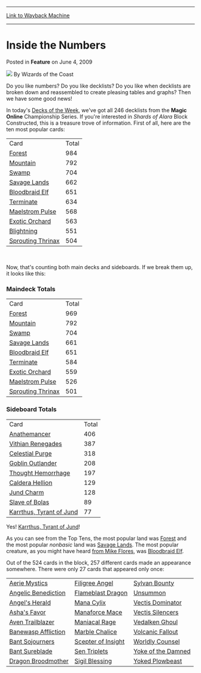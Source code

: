
---
[Link to Wayback Machine](https://web.archive.org/web/20211202171242/https://magic.wizards.com/en/articles/archive/feature/inside-numbers-2009-06-04)

[_metadata_:author]:- "Wizards of the Coast"
[_metadata_:description]:- "Do you like numbers? Do you like decklists? Do you like when decklists are broken down and reassembled to create pleasing tables and graphs? Then we have some good news! In today's Decks of the Week, we've got all 246 decklists from the Magic Online Championship Series. If you're interested in Shards of Alara Block Constructed, this is a treasure trove of information."
[_metadata_:generator]:- "Drupal 7 (http://drupal.org)"
[_metadata_:node]:- "653806"
[_metadata_:publish_date]:- "2009-06-04"
[_metadata_:source]:- "div-main-content"
[_metadata_:title]:- "Inside the Numbers"
[_metadata_:wayback_capture_timestamp]:- "2021-12-02 17:12:42"
[_metadata_:wayback_raw_url]:- "https://web.archive.org/web/20211202171242id_/https://magic.wizards.com/en/articles/archive/feature/inside-numbers-2009-06-04"
[_metadata_:wayback_url]:- "https://magic.wizards.com/en/articles/archive/feature/inside-numbers-2009-06-04"
---


Inside the Numbers
==================



 Posted in **Feature**
 on June 4, 2009 






![](https://media.magic.wizards.com/styles/auth_small/public/images/person/wizards_author.jpg)
By Wizards of the Coast












Do you like numbers? Do you like decklists? Do you like when decklists are broken down and reassembled to create pleasing tables and graphs? Then we have some good news!


In today's [Decks of the Week](http://archive.wizards.com/Magic/Magazine/Article.aspx?x=mtg/daily/activity/204&date=6/4/2009), we've got all 246 decklists from the **Magic Online** Championship Series. If you're interested in *Shards of Alara* Block Constructed, this is a treasure trove of information. First of all, here are the ten most popular cards:




|  |  |
| --- | --- |
| Card | Total |
| [Forest](https://gatherer.wizards.com/Pages/Card/Details.aspx?name=Forest) | 984 |
| [Mountain](https://gatherer.wizards.com/Pages/Card/Details.aspx?name=Mountain) | 792 |
| [Swamp](https://gatherer.wizards.com/Pages/Card/Details.aspx?name=Swamp) | 704 |
| [Savage Lands](https://gatherer.wizards.com/Pages/Card/Details.aspx?name=Savage+Lands) | 662 |
| [Bloodbraid Elf](https://gatherer.wizards.com/Pages/Card/Details.aspx?name=Bloodbraid+Elf) | 651 |
| [Terminate](https://gatherer.wizards.com/Pages/Card/Details.aspx?name=Terminate) | 634 |
| [Maelstrom Pulse](https://gatherer.wizards.com/Pages/Card/Details.aspx?name=Maelstrom+Pulse) | 568 |
| [Exotic Orchard](https://gatherer.wizards.com/Pages/Card/Details.aspx?name=Exotic+Orchard) | 563 |
| [Blightning](https://gatherer.wizards.com/Pages/Card/Details.aspx?name=Blightning) | 551 |
| [Sprouting Thrinax](https://gatherer.wizards.com/Pages/Card/Details.aspx?name=Sprouting+Thrinax) | 504 |


 

Now, that's counting both main decks and sideboards. If we break them up, it looks like this:


### Maindeck Totals




|  |  |
| --- | --- |
| Card | Total |
| [Forest](https://gatherer.wizards.com/Pages/Card/Details.aspx?name=Forest) | 969 |
| [Mountain](https://gatherer.wizards.com/Pages/Card/Details.aspx?name=Mountain) | 792 |
| [Swamp](https://gatherer.wizards.com/Pages/Card/Details.aspx?name=Swamp) | 704 |
| [Savage Lands](https://gatherer.wizards.com/Pages/Card/Details.aspx?name=Savage+Lands) | 661 |
| [Bloodbraid Elf](https://gatherer.wizards.com/Pages/Card/Details.aspx?name=Bloodbraid+Elf) | 651 |
| [Terminate](https://gatherer.wizards.com/Pages/Card/Details.aspx?name=Terminate) | 584 |
| [Exotic Orchard](https://gatherer.wizards.com/Pages/Card/Details.aspx?name=Exotic+Orchard) | 559 |
| [Maelstrom Pulse](https://gatherer.wizards.com/Pages/Card/Details.aspx?name=Maelstrom+Pulse) | 526 |
| [Sprouting Thrinax](https://gatherer.wizards.com/Pages/Card/Details.aspx?name=Sprouting+Thrinax) | 501 |

### Sideboard Totals




|  |  |
| --- | --- |
| Card | Total |
| [Anathemancer](https://gatherer.wizards.com/Pages/Card/Details.aspx?name=Anathemancer) | 406 |
| [Vithian Renegades](https://gatherer.wizards.com/Pages/Card/Details.aspx?name=Vithian+Renegades) | 387 |
| [Celestial Purge](https://gatherer.wizards.com/Pages/Card/Details.aspx?name=Celestial+Purge) | 318 |
| [Goblin Outlander](https://gatherer.wizards.com/Pages/Card/Details.aspx?name=Goblin+Outlander) | 208 |
| [Thought Hemorrhage](https://gatherer.wizards.com/Pages/Card/Details.aspx?name=Thought+Hemorrhage) | 197 |
| [Caldera Hellion](https://gatherer.wizards.com/Pages/Card/Details.aspx?name=Caldera+Hellion) | 129 |
| [Jund Charm](https://gatherer.wizards.com/Pages/Card/Details.aspx?name=Jund+Charm) | 128 |
| [Slave of Bolas](https://gatherer.wizards.com/Pages/Card/Details.aspx?name=Slave+of+Bolas) | 89 |
| [Karrthus, Tyrant of Jund](https://gatherer.wizards.com/Pages/Card/Details.aspx?name=Karrthus%2C+Tyrant+of+Jund) | 77 |

Yes! [Karrthus, Tyrant of Jund](https://gatherer.wizards.com/Pages/Card/Details.aspx?name=Karrthus%2C+Tyrant+of+Jund)!


As you can see from the Top Tens, the most popular land was [Forest](https://gatherer.wizards.com/Pages/Card/Details.aspx?name=Forest) and the most popular *nonbasic* land was [Savage Lands](https://gatherer.wizards.com/Pages/Card/Details.aspx?name=Savage+Lands). The most popular creature, as you might have heard [from Mike Flores](http://archive.wizards.com/Magic/Magazine/Article.aspx?x=mtg/daily/td/41), was [Bloodbraid Elf](https://gatherer.wizards.com/Pages/Card/Details.aspx?name=Bloodbraid+Elf).


Out of the 524 cards in the block, 257 different cards made an appearance somewhere. There were only 27 cards that appeared only once:




|  |  |  |
| --- | --- | --- |
| [Aerie Mystics](https://gatherer.wizards.com/Pages/Card/Details.aspx?name=Aerie+Mystics) | [Filigree Angel](https://gatherer.wizards.com/Pages/Card/Details.aspx?name=Filigree+Angel) | [Sylvan Bounty](https://gatherer.wizards.com/Pages/Card/Details.aspx?name=Sylvan+Bounty) |
| [Angelic Benediction](https://gatherer.wizards.com/Pages/Card/Details.aspx?name=Angelic+Benediction) | [Flameblast Dragon](https://gatherer.wizards.com/Pages/Card/Details.aspx?name=Flameblast+Dragon) | [Unsummon](https://gatherer.wizards.com/Pages/Card/Details.aspx?name=Unsummon) |
| [Angel's Herald](https://gatherer.wizards.com/Pages/Card/Details.aspx?name=Angel%27s+Herald) | [Mana Cylix](https://gatherer.wizards.com/Pages/Card/Details.aspx?name=Mana+Cylix) | [Vectis Dominator](https://gatherer.wizards.com/Pages/Card/Details.aspx?name=Vectis+Dominator) |
| [Asha's Favor](https://gatherer.wizards.com/Pages/Card/Details.aspx?name=Asha%27s+Favor) | [Manaforce Mace](https://gatherer.wizards.com/Pages/Card/Details.aspx?name=Manaforce+Mace) | [Vectis Silencers](https://gatherer.wizards.com/Pages/Card/Details.aspx?name=Vectis+Silencers) |
| [Aven Trailblazer](https://gatherer.wizards.com/Pages/Card/Details.aspx?name=Aven+Trailblazer) | [Maniacal Rage](https://gatherer.wizards.com/Pages/Card/Details.aspx?name=Maniacal+Rage) | [Vedalken Ghoul](https://gatherer.wizards.com/Pages/Card/Details.aspx?name=Vedalken+Ghoul) |
| [Banewasp Affliction](https://gatherer.wizards.com/Pages/Card/Details.aspx?name=Banewasp+Affliction) | [Marble Chalice](https://gatherer.wizards.com/Pages/Card/Details.aspx?name=Marble+Chalice) | [Volcanic Fallout](https://gatherer.wizards.com/Pages/Card/Details.aspx?name=Volcanic+Fallout) |
| [Bant Sojourners](https://gatherer.wizards.com/Pages/Card/Details.aspx?name=Bant+Sojourners) | [Scepter of Insight](https://gatherer.wizards.com/Pages/Card/Details.aspx?name=Scepter+of+Insight) | [Worldly Counsel](https://gatherer.wizards.com/Pages/Card/Details.aspx?name=Worldly+Counsel) |
| [Bant Sureblade](https://gatherer.wizards.com/Pages/Card/Details.aspx?name=Bant+Sureblade) | [Sen Triplets](https://gatherer.wizards.com/Pages/Card/Details.aspx?name=Sen+Triplets) | [Yoke of the Damned](https://gatherer.wizards.com/Pages/Card/Details.aspx?name=Yoke+of+the+Damned) |
| [Dragon Broodmother](https://gatherer.wizards.com/Pages/Card/Details.aspx?name=Dragon+Broodmother) | [Sigil Blessing](https://gatherer.wizards.com/Pages/Card/Details.aspx?name=Sigil+Blessing) | [Yoked Plowbeast](https://gatherer.wizards.com/Pages/Card/Details.aspx?name=Yoked+Plowbeast) |







